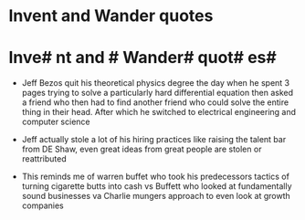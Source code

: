 # Invent and Wander quotes

# Inve# nt and # Wander#  quot# es# 

* Jeff Bezos quit his theoretical physics degree the day when he spent 3 pages trying to solve a particularly hard differential equation then asked a friend who then had to find another friend who could solve the entire thing in their head. After which he switched to electrical engineering and computer science

* Jeff actually stole a lot of his hiring practices like raising the talent bar from DE Shaw, even great ideas from great people are stolen or reattributed

* This reminds me of warren buffet who took his predecessors tactics of turning cigarette butts into cash vs Buffett who looked at fundamentally sound businesses va Charlie mungers approach to even look at growth companies

